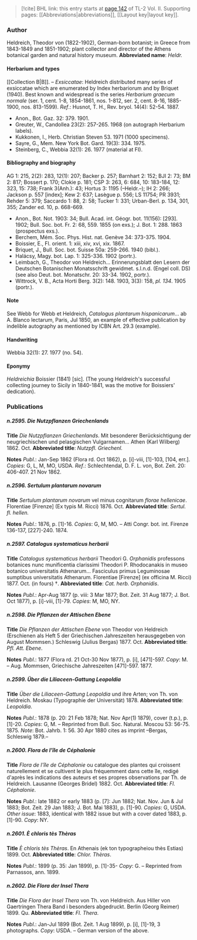 > [!cite] BHL link: this entry starts at [page 142](https://www.biodiversitylibrary.org/page/33068384) of TL-2 Vol. II.
> Supporting pages: [[Abbreviations|abbreviations]], [[Layout key|layout key]].

### Author

Heldreich, Theodor von (1822-1902), German-born botanist; in Greece from 1843-1849 and 1851-1902; plant collector and director of the Athens botanical garden and natural history museum. 
**Abbreviated name**: *Heldr.*

#### Herbarium and types

[[Collection B|B]]. – *Exsiccatae*: Heldreich distributed many series of exsiccatae which are enumerated by Index herbariorum and by Briquet (1940). Best known and widespread is the series *Herbarium graecum normale* (ser. 1, cent. 1-8, 1854-1861, nos. 1-812, ser. 2, cent. 8-16, 1885-1900, nos. 813-1599).
*Ref*.: Husnot, T. H., Rev. bryol. 14(4): 52-54. 1887.
- Anon., Bot. Gaz. 32: 379. 1901.
- Greuter, W., Candollea 23(2): 257-265. 1968 (on autograph Herbarium labels).
- Kukkonen, I., Herb. Christian Steven 53. 1971 (1000 specimens).
- Sayre, G., Mem. New York Bot. Gard. 19(3): 334. 1975.
- Steinberg, C., Webbia 32(1): 26. 1977 (material at FI).

#### Bibliography and biography

AG 1: 215, 2(2): 283, 12(1): 207; Backer p. 257; Barnhart 2: 152; BJI 2: 73; BM 2: 817; Bossert p. 170; Clokie p. 181; CSP 3: 263, 6: 684, 10: 183-184, 12: 323, 15: 738; Frank 3(Anh.): 43; Hortus 3: 1195 (–Heldr.–); IH 2: 266; Jackson p. 557 \[index\]; Kew 2: 637; Lasègue p. 556; LS 11754; PR 3931; Rehder 5: 379; Saccardo 1: 88, 2: 58; Tucker 1: 331; Urban-Berl. p. 134, 301, 355; Zander ed. 10, p. 668-669.
- Anon., Bot. Not. 1903: 34; Bull. Acad. int. Géogr. bot. 11(156): \[293\]. 1902; Bull. Soc. bot. Fr. 2: 68, 559. 1855 (on exs.); J. Bot. 1: 288. 1863 (prospectus exs.).
- Berchem, Mém. Soc. Phys. Hist. nat. Genève 34: 373-375. 1904.
- Boissier, E., Fl. orient. 1: xiii, xiv, xvi, xix. 1867.
- Briquet, J., Bull. Soc. bot. Suisse 50a: 259-266. 1940 (bibl.).
- Halácsy, Magy. bot. Lap. 1: 325-336. 1902 (portr.).
- Leimbach, G., Theodor von Heldreich... Erinnerungsblatt den Lesern der Deutschen Botanischen Monatsschrift gewidmet. s.l.n.d. (Engel coll. DS) (see also Deut. bot. Monatschr. 20: 33-34. 1902, portr.).
- Wittrock, V. B., Acta Horti Berg. 3(2): 148. 1903, 3(3): 158, *pl. 134*. 1905 (portr.).

#### Note

See Webb for Webb et Heldreich, *Catalogus plantarum hispanicarum*... ab A. Blanco lectarum, Paris, Jul 1850, an example of effective publication by indelible autography as mentioned by ICBN Art. 29.3 (example).

#### Handwriting

Webbia 32(1): 27. 1977 (no. 54).

#### Eponymy

*Heldreichia* Boissier (1841) \[sic\]. (The young Heldreich's successful collecting journey to Sicily in 1840-1841, was the motive for Boissiers' dedication).

### Publications

##### n.2595. Die Nutzpflanzen Griechenlands

**Title**
*Die Nutzpflanzen Griechenlands*. Mit besonderer Berücksichtigung der neugriechischen und pelasgischen Vulgarnamen... Athen (Karl Wilberg) 1862. Oct.
**Abbreviated title**: *Nutzpfl. Griechenl.*

**Notes**
*Publ*.: Jan-Sep 1862 (Flora rd. Oct 1862), p. \[i\]-viii, \[1\]-103, \[104, err.\]. *Copies*: G, L, M, MO, USDA.
*Ref*.: Schlechtendal, D. F. L. von, Bot. Zeit. 20: 406-407. 21 Nov 1862.

##### n.2596. Sertulum plantarum novarum

**Title**
*Sertulum plantarum novarum* vel minus cognitarum *florae hellenicae*. Florentiae \[Firenze\] (Ex typis M. Ricci) 1876. Oct.
**Abbreviated title**: *Sertul. fl. hellen.*

**Notes**
*Publ*.: 1876, p. \[1\]-16. *Copies*: G, M, MO. – Atti Congr. bot. int. Firenze 136-137, \[227\]-240. 1874.

##### n.2597. Catalogus systematicus herbarii

**Title**
*Catalogus systematicus herbarii* Theodori G. *Orphanidis* professons botanices nunc munificentia clarissimi Theodori P. Rhodocanakis in museo botanico universitatis Athenarum... Fasciculus primus Leguminosae sumptibus universitatis Athenarum. Florentiae \[Firenze\] (ex officina M. Ricci) 1877. Oct. (in fours) †.
**Abbreviated title**: *Cat. herb. Orphanidis*.

**Notes**
*Publ*.: Apr-Aug 1877 (p. viii: 3 Mar 1877; Bot. Zeit. 31 Aug 1877; J. Bot. Oct 1877), p. \[i\]-viii, \[1\]-79. *Copies*: M, MO, NY.

##### n.2598. Die Pflanzen der Attischen Ebene

**Title**
*Die Pflanzen der Attischen Ebene* von Theodor von Heldreich (Erschienen als Heft 5 der Griechischen Jahreszeiten herausgegeben von August Mommsen.) Schleswig (Julius Bergas) 1877. Oct.
**Abbreviated title**: *Pfl. Att. Ebene*.

**Notes**
*Publ*.: 1877 (Flora rd. 21 Oct-30 Nov 1877), p. \[i\], \[471\]-597. *Copy*: M. – Aug. Mommsen, Griechische Jahreszeiten \[471\]-597. 1877.

##### n.2599. Über die Liliaceen-Gattung Leopoldia

**Title**
*Über die Liliaceen-Gattung Leopoldia* und ihre Arten; von Th. von Heldreich. Moskau (Typographie der Universität) 1878.
**Abbreviated title**: *Leopoldia*.

**Notes**
*Publ*.: 1878 (p. 20: 21 Feb 1878; Nat. Nov Apr(1) 1879), cover (t.p.), p. \[1\]-20. *Copies*: G, M. – Reprinted from Bull. Soc. Natural. Moscou 53: 56-75. 1875. *Note*: Bot. Jahrb. 1: 56. 30 Apr 1880 cites as imprint –Bergas, Schleswig 1879.–

##### n.2600. Flora de l'île de Céphalonie

**Title**
*Flora de l'île de Céphalonie* ou catalogue des plantes qui croissent naturellement et se cultivent le plus fréquemment dans cette île, redigé d'après les indications des auteurs et ses propres observations par Th. de Heldreich. Lausanne (Georges Bridel) 1882. Oct.
**Abbreviated title**: *Fl. Céphalonie*.

**Notes**
*Publ*.: late 1882 or early 1883 (p. \[7\]: Jun 1882; Nat. Nov. Jun & Jul 1883; Bot. Zeit. 29 Jan 1883; J. Bot. Mai 1883), p. \[1\]-90. *Copies*: G, USDA.
*Other issue*: 1883, identical with 1882 issue but with a cover dated 1883, p. \[1\]-90. *Copy*: NY.

##### n.2601. È chloris tès Thèras

**Title**
*È chloris tès Thèras*. En Athenais (ek ton typographeiou thès Estias) 1899. Oct.
**Abbreviated title**: *Chlor. Thèras*.

**Notes**
*Publ*.: 1899 (p. 35: Jan 1899), p. \[1\]-35- *Copy*: G. – Reprinted from Parnassos, ann. 1899.

##### n.2602. Die Flora der Insel Thera

**Title**
*Die Flora der Insel Thera* von Th. von Heldreich. Aus Hiller von Gaertringen Thera Band i besonders abgedruckt. Berlin (Georg Reimer) 1899. Qu.
**Abbreviated title**: *Fl. Thera*.

**Notes**
*Publ*.: Jan-Jul 1899 (Bot. Zeit. 1 Aug 1899), p. \[i\], \[1\]-19, 3 photographs. *Copy*: USDA. – German version of the above.

